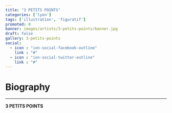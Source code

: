 ```yaml
---
title: "3 PETITS POINTS"
categories: ['lyon']
tags: ['illustration', 'figuratif']
promoted: 0
banner: images/artists/3-petits-points/banner.jpg
draft: false
gallery: 3-petits-points
social:
  - icon : "ion-social-facebook-outline"
    link : "#"
  - icon : "ion-social-twitter-outline"
    link : "#"
---
```


# Biography
---

**3 PETITS POINTS**